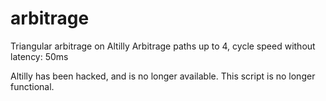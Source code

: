 # arbitrage
Triangular arbitrage on Altilly
Arbitrage paths up to 4, cycle speed without latency: 50ms

Altilly has been hacked, and is no longer available. This script is no longer functional.
